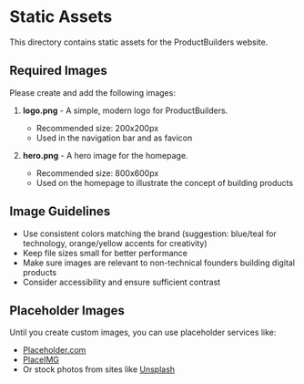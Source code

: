 # Static Assets

This directory contains static assets for the ProductBuilders website.

## Required Images

Please create and add the following images:

1. **logo.png** - A simple, modern logo for ProductBuilders. 
   - Recommended size: 200x200px
   - Used in the navigation bar and as favicon

2. **hero.png** - A hero image for the homepage.
   - Recommended size: 800x600px
   - Used on the homepage to illustrate the concept of building products

## Image Guidelines

- Use consistent colors matching the brand (suggestion: blue/teal for technology, orange/yellow accents for creativity)
- Keep file sizes small for better performance
- Make sure images are relevant to non-technical founders building digital products
- Consider accessibility and ensure sufficient contrast

## Placeholder Images

Until you create custom images, you can use placeholder services like:
- [Placeholder.com](https://placeholder.com/)
- [PlaceIMG](https://placeimg.com/)
- Or stock photos from sites like [Unsplash](https://unsplash.com/) 